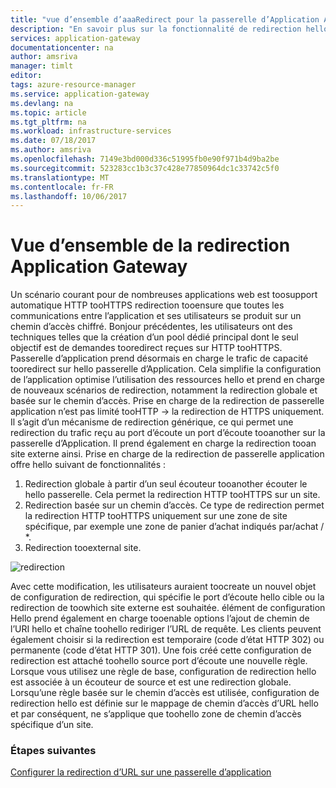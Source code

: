 ```yaml
---
title: "vue d’ensemble d’aaaRedirect pour la passerelle d’Application Azure | Documents Microsoft"
description: "En savoir plus sur la fonctionnalité de redirection hello dans la passerelle d’Application Azure"
services: application-gateway
documentationcenter: na
author: amsriva
manager: timlt
editor: 
tags: azure-resource-manager
ms.service: application-gateway
ms.devlang: na
ms.topic: article
ms.tgt_pltfrm: na
ms.workload: infrastructure-services
ms.date: 07/18/2017
ms.author: amsriva
ms.openlocfilehash: 7149e3bd000d336c51995fb0e90f971b4d9ba2be
ms.sourcegitcommit: 523283cc1b3c37c428e77850964dc1c33742c5f0
ms.translationtype: MT
ms.contentlocale: fr-FR
ms.lasthandoff: 10/06/2017
---
```

# <a name="application-gateway-redirect-overview"></a>Vue d’ensemble de la redirection Application Gateway

Un scénario courant pour de nombreuses applications web est toosupport automatique HTTP tooHTTPS redirection tooensure que toutes les communications entre l’application et ses utilisateurs se produit sur un chemin d’accès chiffré. Bonjour précédentes, les utilisateurs ont des techniques telles que la création d’un pool dédié principal dont le seul objectif est de demandes tooredirect reçues sur HTTP tooHTTPS.  Passerelle d’application prend désormais en charge le trafic de capacité tooredirect sur hello passerelle d’Application. Cela simplifie la configuration de l’application optimise l’utilisation des ressources hello et prend en charge de nouveaux scénarios de redirection, notamment la redirection globale et basée sur le chemin d’accès. Prise en charge de la redirection de passerelle application n’est pas limité tooHTTP -> la redirection de HTTPS uniquement. Il s’agit d’un mécanisme de redirection générique, ce qui permet une redirection du trafic reçu au port d’écoute un port d’écoute tooanother sur la passerelle d’Application. Il prend également en charge la redirection tooan site externe ainsi. Prise en charge de la redirection de passerelle application offre hello suivant de fonctionnalités :

1. Redirection globale à partir d’un seul écouteur tooanother écouter le hello passerelle. Cela permet la redirection HTTP tooHTTPS sur un site.
2. Redirection basée sur un chemin d’accès. Ce type de redirection permet la redirection HTTP tooHTTPS uniquement sur une zone de site spécifique, par exemple une zone de panier d’achat indiqués par/achat / *.
3. Redirection tooexternal site.

![redirection](./media/application-gateway-redirect-overview/redirect.png)

Avec cette modification, les utilisateurs auraient toocreate un nouvel objet de configuration de redirection, qui spécifie le port d’écoute hello cible ou la redirection de toowhich site externe est souhaitée. élément de configuration Hello prend également en charge tooenable options l’ajout de chemin de l’URI hello et chaîne toohello rediriger l’URL de requête. Les clients peuvent également choisir si la redirection est temporaire (code d’état HTTP 302) ou permanente (code d’état HTTP 301). Une fois créé cette configuration de redirection est attaché toohello source port d’écoute une nouvelle règle. Lorsque vous utilisez une règle de base, configuration de redirection hello est associée à un écouteur de source et est une redirection globale. Lorsqu’une règle basée sur le chemin d’accès est utilisée, configuration de redirection hello est définie sur le mappage de chemin d’accès d’URL hello et par conséquent, ne s’applique que toohello zone de chemin d’accès spécifique d’un site.

### <a name="next-steps"></a>Étapes suivantes

[Configurer la redirection d’URL sur une passerelle d’application](application-gateway-configure-redirect-powershell.md)
